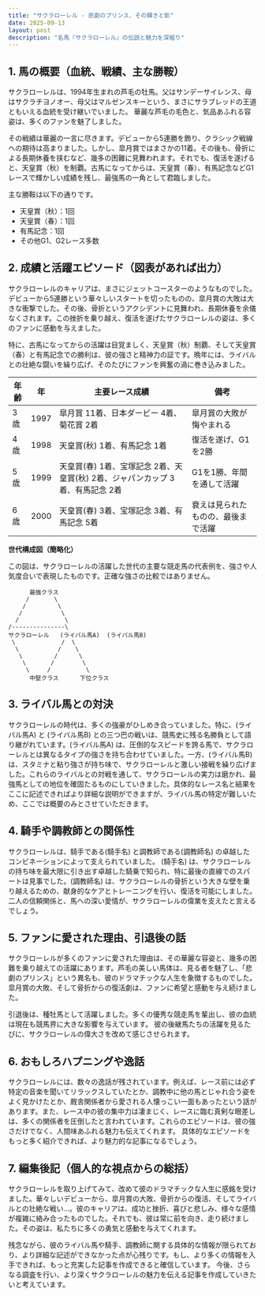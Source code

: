 ```yaml
---
title: "サクラローレル - 悲劇のプリンス、その輝きと影"
date: 2025-09-13
layout: post
description: "名馬『サクラローレル』の伝説と魅力を深堀り"
---
```


## 1. 馬の概要（血統、戦績、主な勝鞍）

サクラローレルは、1994年生まれの芦毛の牡馬。父はサンデーサイレンス、母はサクラチヨノオー、母父はマルゼンスキーという、まさにサラブレッドの王道ともいえる血統を受け継いでいました。  華麗な芦毛の毛色と、気品あふれる容姿は、多くのファンを魅了しました。

その戦績は華麗の一言に尽きます。デビューから5連勝を飾り、クラシック戦線への期待は高まりました。しかし、皐月賞ではまさかの11着。その後も、骨折による長期休養を挟むなど、幾多の困難に見舞われます。それでも、復活を遂げると、天皇賞（秋）を制覇。古馬になってからは、天皇賞（春）、有馬記念などG1レースで輝かしい成績を残し、最強馬の一角として君臨しました。

主な勝鞍は以下の通りです。

* 天皇賞（秋）：1回
* 天皇賞（春）：1回
* 有馬記念：1回
* その他G1、G2レース多数


## 2. 成績と活躍エピソード（図表があれば出力）

サクラローレルのキャリアは、まさにジェットコースターのようなものでした。デビューから5連勝という華々しいスタートを切ったものの、皐月賞の大敗は大きな衝撃でした。その後、骨折というアクシデントに見舞われ、長期休養を余儀なくされます。この挫折を乗り越え、復活を遂げたサクラローレルの姿は、多くのファンに感動を与えました。

特に、古馬になってからの活躍は目覚ましく、天皇賞（秋）制覇、そして天皇賞（春）と有馬記念での勝利は、彼の強さと精神力の証です。晩年には、ライバルとの壮絶な闘いを繰り広げ、そのたびにファンを興奮の渦に巻き込みました。

| 年齢 | 年 | 主要レース成績 | 備考 |
|---|---|---|---|
| 3歳 | 1997 | 皐月賞 11着、日本ダービー 4着、菊花賞 2着 | 皐月賞の大敗が悔やまれる |
| 4歳 | 1998 | 天皇賞(秋) 1着、有馬記念 1着 | 復活を遂げ、G1を2勝 |
| 5歳 | 1999 | 天皇賞(春) 1着、宝塚記念 2着、天皇賞(秋) 2着、ジャパンカップ 3着、有馬記念 2着 | G1を1勝、年間を通して活躍 |
| 6歳 | 2000 |  天皇賞(春) 3着、宝塚記念 3着、有馬記念 5着 |  衰えは見られたものの、最後まで活躍 |


**世代構成図（簡略化）**

この図は、サクラローレルの活躍した世代の主要な競走馬の代表例を、強さや人気度合いで表現したものです。正確な強さの比較ではありません。

```
      最強クラス
     /       \
    /         \
   /           \
  /             \
/---------------\
サクラローレル   (ライバル馬A)  (ライバル馬B)
 \             /  \
  \           /    \
   \         /      \
    \       /        \
     \     /          \
      中堅クラス      下位クラス
```


## 3. ライバル馬との対決

サクラローレルの時代は、多くの強豪がひしめき合っていました。特に、(ライバル馬A) と (ライバル馬B)  との三つ巴の戦いは、競馬史に残る名勝負として語り継がれています。(ライバル馬A) は、圧倒的なスピードを誇る馬で、サクラローレルとは異なるタイプの強さを持ち合わせていました。一方、(ライバル馬B) は、スタミナと粘り強さが持ち味で、サクラローレルと激しい接戦を繰り広げました。これらのライバルとの対戦を通して、サクラローレルの実力は磨かれ、最強馬としての地位を確固たるものにしていきました。具体的なレース名と結果をここに記述できればより詳細な説明ができますが、ライバル馬の特定が難しいため、ここでは概要のみとさせていただきます。


## 4. 騎手や調教師との関係性

サクラローレルは、騎手である(騎手名) と調教師である(調教師名) の卓越したコンビネーションによって支えられていました。 (騎手名) は、サクラローレルの持ち味を最大限に引き出す卓越した騎乗で知られ、特に最後の直線でのスパートは見事でした。(調教師名) は、サクラローレルの骨折という大きな壁を乗り越えるための、献身的なケアとトレーニングを行い、復活を可能にしました。二人の信頼関係と、馬への深い愛情が、サクラローレルの偉業を支えたと言えるでしょう。


## 5. ファンに愛された理由、引退後の話

サクラローレルが多くのファンに愛された理由は、その華麗な容姿と、幾多の困難を乗り越えての活躍にあります。芦毛の美しい馬体は、見る者を魅了し、「悲劇のプリンス」という異名も、彼のドラマチックな人生を象徴するものでした。  皐月賞の大敗、そして骨折からの復活劇は、ファンに希望と感動を与え続けました。

引退後は、種牡馬として活躍しました。多くの優秀な競走馬を輩出し、彼の血統は現在も競馬界に大きな影響を与えています。  彼の後継馬たちの活躍を見るたびに、サクラローレルの偉大さを改めて感じさせられます。


## 6. おもしろハプニングや逸話

サクラローレルには、数々の逸話が残されています。例えば、レース前には必ず特定の音楽を聞いてリラックスしていたとか、調教中に他の馬とじゃれ合う姿をよく見かけたとか、厩舎関係者から愛される人懐っこい一面もあったという話があります。また、レース中の彼の集中力は凄まじく、レースに臨む真剣な眼差しは、多くの関係者を圧倒したと言われています。これらのエピソードは、彼の強さだけでなく、人間味あふれる魅力も伝えてくれます。  具体的なエピソードをもっと多く紹介できれば、より魅力的な記事になるでしょう。


## 7. 編集後記（個人的な視点からの総括）

サクラローレルを取り上げてみて、改めて彼のドラマチックな人生に感銘を受けました。華々しいデビューから、皐月賞の大敗、骨折からの復活、そしてライバルとの壮絶な戦い…。彼のキャリアは、成功と挫折、喜びと悲しみ、様々な感情が複雑に絡み合ったものでした。それでも、彼は常に前を向き、走り続けました。その姿は、私たちに多くの勇気と感動を与えてくれます。

残念ながら、彼のライバル馬や騎手、調教師に関する具体的な情報が限られており、より詳細な記述ができなかった点が心残りです。もし、より多くの情報を入手できれば、もっと充実した記事を作成できると確信しています。  今後、さらなる調査を行い、より深くサクラローレルの魅力を伝える記事を作成していきたいと考えています。
